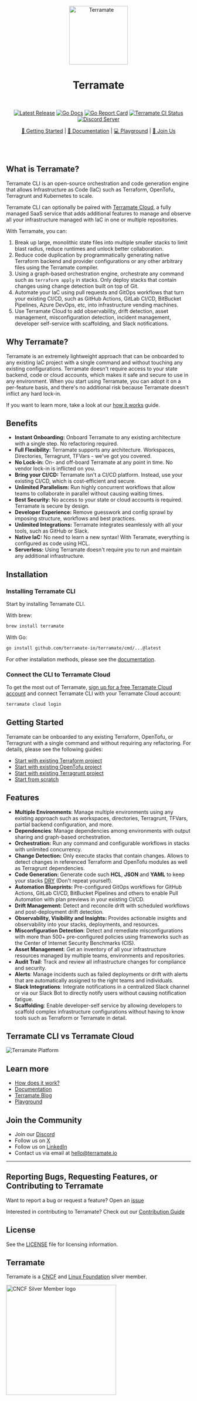 <p align="center">
  <picture width="160px" align="center">
      <source media="(prefers-color-scheme: dark)" srcset="https://raw.githubusercontent.com/terramate-io/brand/5a799813d429116741243b9b06a9f034a3991bf3/darkmode/stamp.svg">
      <img alt="Terramate" src="https://raw.githubusercontent.com/terramate-io/brand/5a799813d429116741243b9b06a9f034a3991bf3/whitemode/stamp.svg" width="160px" align="center">
    </picture>
  <h1 align="center">Terramate</h1>
</p>
<br/>

<p align="center">
  <a href="https://github.com/terramate-io/terramate/releases"><img src="https://img.shields.io/github/v/release/terramate-io/terramate?color=%239F50DA&display_name=tag&label=Version" alt="Latest Release" /></a>
  <a href="https://pkg.go.dev/github.com/terramate-io/terramate"><img src="https://pkg.go.dev/badge/github.com/terramate-io/terramate" alt="Go Docs" /></a>
  <a href="https://goreportcard.com/report/github.com/terramate-io/terramate"><img src="https://goreportcard.com/badge/github.com/terramate-io/terramate" alt="Go Report Card" /></a>
  <a href="https://github.com/terramate-io/terramate/actions?query=branch%3Amain"><img src="https://github.com/terramate-io/terramate/actions/workflows/ci-sync-deployment.yml/badge.svg" alt="Terramate CI Status" /></a>
  <a href="https://terramate.io/discord" rel="nofollow"><img src="https://img.shields.io/discord/1088753599951151154?label=Discord&logo=discord&logoColor=white" alt="Discord Server"></a>
</p>

<p align="center">
  <a href="https://terramate.io/docs/cli/getting-started">🚀 Getting Started</a> | <a href="https://terramate.io/docs/cli">📖 Documentation</a> |  <a href="https://play.terramate.io">💻 Playground</a>
   | <a href="https://jobs.ashbyhq.com/terramate" title="Terramate Job Board">🙌 Join Us</a>
</p>

<br>
<br>

## What is Terramate?

Terramate CLI is an open-source orchestration and code generation engine that allows Infrastructure as Code (IaC) such
as Terraform, OpenTofu, Terragrunt and Kubernetes to scale.

Terramate CLI can optionally be paired with [Terramate Cloud](https://terramate.io), a fully managed SaaS service that
adds additional features to manage and observe all your infrastructure managed with IaC in one or multiple repositories.

With Terramate, you can:

1. Break up large, monolithic state files into multiple smaller stacks to limit blast radius, reduce runtimes and unlock better collaboration.
2. Reduce code duplication by programmatically generating native Terraform backend and provider configurations or any other arbitrary files using the Terramate compiler.
3. Using a graph-based orchestration engine, orchestrate any command such as `terraform apply` in stacks. Only deploy stacks that contain changes using change detection built on top of Git.
4. Automate your IaC using pull requests and GitOps workflows that turn your existing CI/CD, such as GitHub Actions, GitLab CI/CD, BitBucket Pipelines, Azure DevOps, etc, into infrastructure vending machines.
5. Use Terramate Cloud to add observability, drift detection, asset management, misconfiguration detection, incident management, developer self-service with scaffolding, and Slack notifications.

## Why Terramate?

Terramate is an extremely lightweight approach that can be onboarded to any existing IaC project with a single command
and without touching any existing configurations. Terramate doesn't require access to your state backend, code or
cloud accounts, which makes it safe and secure to use in any environment. When you start using Terramate, you can adopt
it on a per-feature basis, and there's no additional risk because Terramate doesn't inflict any hard lock-in.

If you want to learn more, take a look at our [how it works](https://terramate.io/docs/how-it-works) guide.

## Benefits

- **Instant Onboarding:** Onboard Terramate to any existing architecture with a single step. No refactoring required.
- **Full Flexibility:** Terramate supports any architecture. Workspaces, Directories, Terragrunt, TFVars - we've got you covered.
- **No Lock-in:** On- and off-board Terramate at any point in time. No vendor lock-in is inflicted on you.
- **Bring your CI/CD:** Terramate isn't a CI/CD platform. Instead, use your existing CI/CD, which is cost-efficient and secure.
- **Unlimited Parallelism:** Run highly concurrent workflows that allow teams to collaborate in parallel without causing waiting times.
- **Best Security:** No access to your state or cloud accounts is required. Terramate is secure by design.
- **Developer Experience:** Remove guesswork and config sprawl by imposing structure, workflows and best practices.
- **Unlimited Integrations:** Terramate integrates seamlessly with all your tools, such as GitHub or Slack.
- **Native IaC:** No need to learn a new syntax! With Teramate, everything is configured as code using HCL.
- **Serverless:** Using Terramate doesn't require you to run and maintain any additional infrastructure.

## Installation

### Installing Terramate CLI

Start by installing Terramate CLI.

With brew:

```sh
brew install terramate
```

With Go:

```sh
go install github.com/terramate-io/terramate/cmd/...@latest
```

For other installation methods, please see the [documentation](https://terramate.io/docs/cli/installation).

### Connect the CLI to Terramate Cloud

To get the most out of Terramate, [sign up for a free Terramate Cloud account](https://cloud.terramate.io) and connect
Terramate CLI with your Terramate Cloud account:

```sh
terramate cloud login
```

## Getting Started

Terramate can be onboarded to any existing Terraform, OpenTofu, or Terragrunt with a single command and without requiring
any refactoring. For details, please see the following guides:

- [Start with existing Terraform project](https://terramate.io/docs/cli/on-boarding/terraform)
- [Start with existing OpenTofu project](https://terramate.io/docs/cli/on-boarding/opentofu)
- [Start with existing Terragrunt project](https://terramate.io/docs/cli/on-boarding/terragrunt)
- [Start from scratch](https://terramate.io/docs/cli/getting-started/)

## Features

- **Multiple Environments**: Manage multiple environments using any existing approach such as workspaces, directories, Terragrunt, TFVars, partial backend configuration, and more.
- **Dependencies**: Manage dependencies among environments with output sharing and graph-based orchestration.
- **Orchestration:** Run any command and configurable workflows in stacks with unlimited concurrency.
- **Change Detection:** Only execute stacks that contain changes. Allows to detect changes in referenced Terraform and
OpenTofu modules as well as Terragrunt dependencies.
- **Code Generation:** Generate code such **HCL**, **JSON** and **YAML** to keep your stacks [DRY](https://en.wikipedia.org/wiki/Don%27t_repeat_yourself) (Don't repeat yourself).
- **Automation Blueprints:** Pre-configured GitOps workflows for GitHub Actions, GitLab CI/CD, BitBucket Pipelines and others to enable Pull
Automation with plan previews in your existing CI/CD.
- **Drift Management:** Detect and reconcile drift with scheduled workflows and post-deployment drift detection.
- **Observability, Visibility and Insights:** Provides actionable insights and observability into your stacks, deployments,
and resources.
- **Misconfiguration Detection**: Detect and remediate misconfigurations with more than 500+ pre-configured policies using frameworks such as the Center of Internet Security Benchmarks (CIS).
- **Asset Management**: Get an inventory of all your infrastructure resources managed by multiple teams, environments and repositories. 
- **Audit Trail**: Track and review all infrastructure changes for compliance and security.
- **Alerts**: Manage incidents such as failed deployments or drift with alerts that are automatically assigned to the right teams and individuals.
- **Slack Integrations**: Integrate notifications in a centralized Slack channel or via our Slack Bot to directly notify users without causing notification fatigue.
- **Scaffolding**: Enable developer-self service by allowing developers to scaffold complex infrastructure configurations without having to know tools such as Terraform or Terramate in detail.

## Terramate CLI vs Terramate Cloud

<picture>
  <source media="(prefers-color-scheme: dark)" srcset="./terramate_platform_overview_dark.png">
  <img alt="Terramate Platform" src="./terramate_platform_overview_light.png">
</picture>

## Learn more

- [How does it work?](https://terramate.io/docs/how-it-works)
- [Documentation](https://terramate.io/docs/)
- [Terramate Blog](https://terramate.io/rethinking-iac/)
- [Playground](https://play.terramate.io/)
<!-- - [How-to guides](https://terramate.io/docs/how-it-works) TODO: add video guides-->

## Join the Community

- Join our [Discord](https://terramate.io/discord)
- Follow us on [X](https://twitter.com/terramateio)
- Follow us on [LinkedIn](https://www.linkedin.com/company/terramate-io)
- Contact us via email at [hello@terramate.io](mailto:hello@terramate.io)
****
## Reporting Bugs, Requesting Features, or Contributing to Terramate

Want to report a bug or request a feature? Open an [issue](https://github.com/terramate-io/terramate/issues/new)

Interested in contributing to Terramate? Check out our [Contribution Guide](https://github.com/terramate-io/terramate/blob/main/CONTRIBUTING.md)

## License

See the [LICENSE](./LICENSE) file for licensing information.

## Terramate

Terramate is a [CNCF](https://landscape.cncf.io/?item=app-definition-and-development--continuous-integration-delivery--terramate)
and [Linux Foundation](https://www.linuxfoundation.org/membership/members/) silver member.

<img src="https://raw.githubusercontent.com/cncf/artwork/master/other/cncf-member/silver/color/cncf-member-silver-color.svg" width="300px" alt="CNCF Silver Member logo" />
